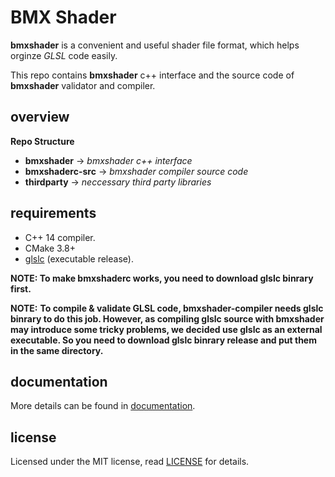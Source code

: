 # BMX Shader
**bmxshader** is a convenient and useful shader file format, which helps orginze *GLSL* code easily.

This repo contains **bmxshader** c++ interface and the source code of **bmxshader** validator and compiler.

## overview
**Repo Structure**

- **bmxshader** -> *bmxshader c++ interface*
- **bmxshaderc-src** -> *bmxshader compiler source code*
- **thirdparty** -> *neccessary third party libraries*

## requirements
- C++ 14 compiler.
- CMake 3.8+
- [glslc](https://github.com/KhronosGroup/glslang) (executable release).

**NOTE: To make bmxshaderc works, you need to download glslc binrary first.**

**NOTE:**
**To compile & validate GLSL code, bmxshader-compiler needs glslc binrary to do this job. However, as compiling glslc source with bmxshader may introduce some tricky problems, we decided use glslc as an external executable. So you need to download glslc binrary release and put them in the same directory.**

## documentation
More details can be found in [documentation](docs/index.md).

## license
Licensed under the MIT license, read [LICENSE](LICENSE) for details.
